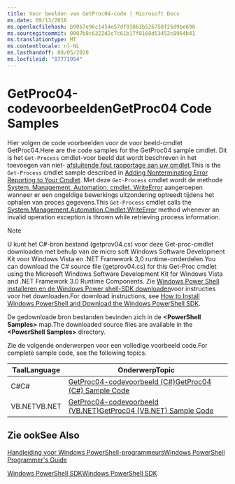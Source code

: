 ```yaml
---
title: Voor beelden van GetProc04-code | Microsoft Docs
ms.date: 09/13/2016
ms.openlocfilehash: b90b7e96c1454e57df93863b526758f25d9be690
ms.sourcegitcommit: 0907b8c6322d2c7c61b17f8168d53452c8964b41
ms.translationtype: MT
ms.contentlocale: nl-NL
ms.lasthandoff: 08/05/2020
ms.locfileid: "87771954"
---
```

# <a name="getproc04-code-samples"></a><span data-ttu-id="5d098-102">GetProc04-codevoorbeelden</span><span class="sxs-lookup"><span data-stu-id="5d098-102">GetProc04 Code Samples</span></span>

<span data-ttu-id="5d098-103">Hier volgen de code voorbeelden voor de voor beeld-cmdlet GetProc04.</span><span class="sxs-lookup"><span data-stu-id="5d098-103">Here are the code samples for the GetProc04 sample cmdlet.</span></span> <span data-ttu-id="5d098-104">Dit is het `Get-Process` cmdlet-voor beeld dat wordt beschreven in het toevoegen van niet- [afsluitende fout rapportage aan uw cmdlet](../cmdlet/adding-non-terminating-error-reporting-to-your-cmdlet.md).</span><span class="sxs-lookup"><span data-stu-id="5d098-104">This is the `Get-Process` cmdlet sample described in [Adding Nonterminating Error Reporting to Your Cmdlet](../cmdlet/adding-non-terminating-error-reporting-to-your-cmdlet.md).</span></span> <span data-ttu-id="5d098-105">Met deze `Get-Process` cmdlet wordt de methode [System. Management. Automation. cmdlet. WriteError](/dotnet/api/System.Management.Automation.Cmdlet.WriteError) aangeroepen wanneer er een ongeldige bewerkings uitzondering optreedt tijdens het ophalen van proces gegevens.</span><span class="sxs-lookup"><span data-stu-id="5d098-105">This `Get-Process` cmdlet calls the [System.Management.Automation.Cmdlet.WriteError](/dotnet/api/System.Management.Automation.Cmdlet.WriteError) method whenever an invalid operation exception is thrown while retrieving process information.</span></span>

> [!NOTE]
> <span data-ttu-id="5d098-106">U kunt het C#-bron bestand (getprov04.cs) voor deze Get-proc-cmdlet downloaden met behulp van de micro soft Windows Software Development Kit voor Windows Vista en .NET Framework 3,0 runtime-onderdelen.</span><span class="sxs-lookup"><span data-stu-id="5d098-106">You can download the C# source file (getprov04.cs) for this Get-Proc cmdlet using the Microsoft Windows Software Development Kit for Windows Vista and .NET Framework 3.0 Runtime Components.</span></span> <span data-ttu-id="5d098-107">Zie [Windows Power Shell installeren en de Windows Power shell-SDK downloaden](/powershell/scripting/developer/installing-the-windows-powershell-sdk)voor instructies voor het downloaden.</span><span class="sxs-lookup"><span data-stu-id="5d098-107">For download instructions, see [How to Install Windows PowerShell and Download the Windows PowerShell SDK](/powershell/scripting/developer/installing-the-windows-powershell-sdk).</span></span>
>
> <span data-ttu-id="5d098-108">De gedownloade bron bestanden bevinden zich in de **\<PowerShell Samples>** map.</span><span class="sxs-lookup"><span data-stu-id="5d098-108">The downloaded source files are available in the **\<PowerShell Samples>** directory.</span></span>

<span data-ttu-id="5d098-109">Zie de volgende onderwerpen voor een volledige voorbeeld code.</span><span class="sxs-lookup"><span data-stu-id="5d098-109">For complete sample code, see the following topics.</span></span>

|<span data-ttu-id="5d098-110">Taal</span><span class="sxs-lookup"><span data-stu-id="5d098-110">Language</span></span>|<span data-ttu-id="5d098-111">Onderwerp</span><span class="sxs-lookup"><span data-stu-id="5d098-111">Topic</span></span>|
|--------------|-----------|
|<span data-ttu-id="5d098-112">C#</span><span class="sxs-lookup"><span data-stu-id="5d098-112">C#</span></span>|[<span data-ttu-id="5d098-113">GetProc04-codevoorbeeld (C#)</span><span class="sxs-lookup"><span data-stu-id="5d098-113">GetProc04 (C#) Sample Code</span></span>](./getproc04-csharp-sample-code.md)|
|<span data-ttu-id="5d098-114">VB.NET</span><span class="sxs-lookup"><span data-stu-id="5d098-114">VB.NET</span></span>|[<span data-ttu-id="5d098-115">GetProc04-codevoorbeeld (VB.NET)</span><span class="sxs-lookup"><span data-stu-id="5d098-115">GetProc04 (VB.NET) Sample Code</span></span>](./getproc04-vb-net-sample-code.md)|

## <a name="see-also"></a><span data-ttu-id="5d098-116">Zie ook</span><span class="sxs-lookup"><span data-stu-id="5d098-116">See Also</span></span>

[<span data-ttu-id="5d098-117">Handleiding voor Windows PowerShell-programmeurs</span><span class="sxs-lookup"><span data-stu-id="5d098-117">Windows PowerShell Programmer's Guide</span></span>](./windows-powershell-programmer-s-guide.md)

[<span data-ttu-id="5d098-118">Windows PowerShell SDK</span><span class="sxs-lookup"><span data-stu-id="5d098-118">Windows PowerShell SDK</span></span>](../windows-powershell-reference.md)
